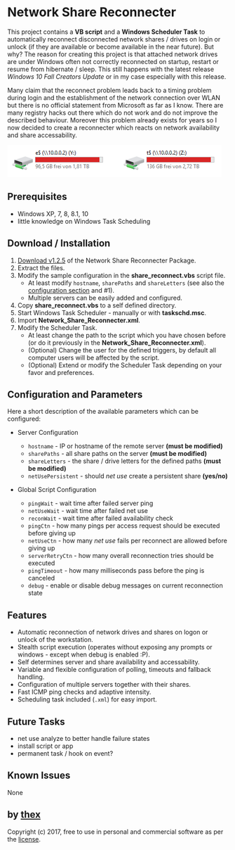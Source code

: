 # Network Share Reconnecter
This project contains a **VB script** and a **Windows Scheduler Task** to automatically reconnect disconnected network shares / drives on login or unlock (if they are available or become available in the near future). But why? The reason for creating this project is that attached network drives are under Windows often not correctly reconnected on startup, restart or resume from hibernate / sleep. This still happens with the latest release *Windows 10 Fall Creators Update* or in my case especially with this release.

Many claim that the reconnect problem leads back to a timing problem during login and the establishment of the network connection over WLAN but there is no official statement from Microsoft as far as I know. There are many registry hacks out there which do not work and do not improve the described behaviour. Moreover this problem already exists for years so I now decided to create a reconnecter which reacts on network availability and share accessability.

![1](/screenshots/drives.png)

## Prerequisites
* Windows XP, 7, 8, 8.1, 10
* little knowledge on Windows Task Scheduling

## Download / Installation
1. [Download v1.2.5](https://github.com/thexmanxyz/network-share-reconnecter/releases/download/v1.2.5/nsr.v1.2.5.zip) of the Network Share Reconnecter Package.
2. Extract the files.
3. Modify the sample configuration in the **share_reconnect.vbs** script file.
   * At least modify `hostname`, `sharePaths` and `shareLetters` (see also the [configuration section](https://github.com/thexmanxyz/network-share-reconnecter/blob/master/src/share_reconnect.vbs#L34-L35) and #1).
   * Multiple servers can be easily added and configured.
4. Copy **share_reconnect.vbs** to a self defined directory.
5. Start Windows Task Scheduler - manually or with **taskschd.msc**.
6. Import **Network_Share_Reconnecter.xml**.
7. Modify the Scheduler Task.
   * At least change the path to the script which you have chosen before (or do it previously in the **Network_Share_Reconnecter.xml**).
   * (Optional) Change the user for the defined triggers, by default all computer users will be affected by the script.
   * (Optional) Extend or modify the Scheduler Task depending on your favor and preferences.

## Configuration and Parameters
Here a short description of the available parameters which can be configured:

* Server Configuration
  * `hostname` - IP or hostname of the remote server **(must be modified)**
  * `sharePaths` - all share paths on the server **(must be modified)**
  * `shareLetters` - the share / drive letters for the defined paths **(must be modified)**
  * `netUsePersistent` - should *net use* create a persistent share **(yes/no)**
  
* Global Script Configuration
  * `pingWait` - wait time after failed server ping
  * `netUseWait` - wait time after failed net use
  * `reconWait` - wait time after failed availability check
  * `pingCtn` - how many pings per access request should be executed before giving up
  * `netUseCtn` - how many *net use* fails per reconnect are allowed before giving up
  * `serverRetryCtn` - how many overall reconnection tries should be executed
  * `pingTimeout` - how many milliseconds pass before the ping is canceled
  * `debug` - enable or disable debug messages on current reconnection state

## Features
* Automatic reconnection of network drives and shares on logon or unlock of the workstation.
* Stealth script execution (operates without exposing any prompts or windows - except when debug is enabled :P).
* Self determines server and share availability and accessability.
* Variable and flexible configuration of polling, timeouts and fallback handling.
* Configuration of multiple servers together with their shares.
* Fast ICMP ping checks and adaptive intensity.
* Scheduling task included (`.xml`) for easy import.

## Future Tasks
* net use analyze to better handle failure states
* install script or app
* permanent task / hook on event?

## Known Issues
None

## by [thex](https://github.com/thexmanxyz)
Copyright (c) 2017, free to use in personal and commercial software as per the [license](/LICENSE.md).

